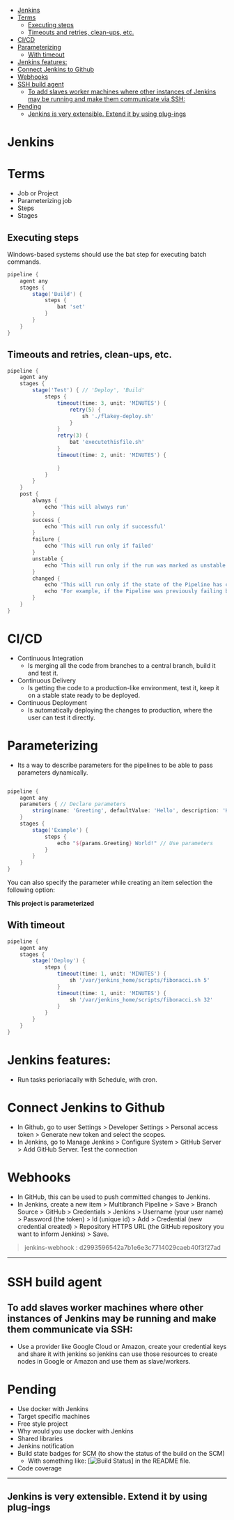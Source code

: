 - [Jenkins](#jenkins)
- [Terms](#terms)
  - [Executing steps](#executing-steps)
  - [Timeouts and retries, clean-ups, etc.](#timeouts-and-retries-clean-ups-etc)
- [CI/CD](#cicd)
- [Parameterizing](#parameterizing)
  - [With timeout](#with-timeout)
- [Jenkins features:](#jenkins-features)
- [Connect Jenkins to Github](#connect-jenkins-to-github)
- [Webhooks](#webhooks)
- [SSH build agent](#ssh-build-agent)
  - [To add slaves worker machines where other instances of Jenkins may be running and make them communicate via SSH:](#to-add-slaves-worker-machines-where-other-instances-of-jenkins-may-be-running-and-make-them-communicate-via-ssh)
- [Pending](#pending)
  - [Jenkins is very extensible. Extend it by using plug-ings](#jenkins-is-very-extensible-extend-it-by-using-plug-ings)

# Jenkins

# Terms

* Job or Project
* Parameterizing job
* Steps
* Stages

## Executing steps

Windows-based systems should use the bat step for executing batch commands.

```groovy
pipeline {
    agent any
    stages {
        stage('Build') {
            steps {
                bat 'set'
            }
        }
    }
}
```

## Timeouts and retries, clean-ups, etc.

```groovy
pipeline {
    agent any
    stages {
        stage('Test') { // 'Deploy', 'Build'
            steps {
                timeout(time: 3, unit: 'MINUTES') {
                    retry(5) {
                        sh './flakey-deploy.sh'
                    }
                }
                retry(3) {
                    bat 'executethisfile.sh'
                }
                timeout(time: 2, unit: 'MINUTES') {
                    
                }
            }
        }
    }
    post {
        always {
            echo 'This will always run'
        }
        success {
            echo 'This will run only if successful'
        }
        failure {
            echo 'This will run only if failed'
        }
        unstable {
            echo 'This will run only if the run was marked as unstable'
        }
        changed {
            echo 'This will run only if the state of the Pipeline has changed'
            echo 'For example, if the Pipeline was previously failing but is now successful'
        }
    }
}
```

# CI/CD

* Continuous Integration
  * Is merging all the code from branches to a central branch, build it and test it.
* Continuous Delivery
  * Is getting the code to a production-like environment, test it, keep it on a stable state ready to be deployed.
* Continuous Deployment
  * Is automatically deploying the changes to production, where the user can test it directly.


# Parameterizing

* Its a way to describe parameters for the pipelines to be able to pass parameters dynamically.


```groovy

pipeline {
    agent any
    parameters { // Declare parameters
        string(name: 'Greeting', defaultValue: 'Hello', description: 'How should I greet the world?')
    }
    stages {
        stage('Example') {
            steps {
                echo "${params.Greeting} World!" // Use parameters
            }
        }
    }
}

```

You can also specify the parameter while creating an item selection the following option:

**This project is parameterized**

## With timeout

```groovy
pipeline {
    agent any
    stages {
        stage('Deploy') {
            steps {
                timeout(time: 1, unit: 'MINUTES') {
                    sh '/var/jenkins_home/scripts/fibonacci.sh 5'
                }
                timeout(time: 1, unit: 'MINUTES') {
                    sh '/var/jenkins_home/scripts/fibonacci.sh 32'
                }
            }
        }
    }
}

```
# Jenkins features:

* Run tasks perioriacally with Schedule, with cron.

# Connect Jenkins to Github

* In Github, go to user Settings > Developer Settings > Personal access token > Generate new token and select the scopes.
* In Jenkins, go to Manage Jenkins > Configure System > GitHub Server > Add GitHub Server. Test the connection


# Webhooks

* In GitHub, this can be used to push committed changes to Jenkins.
* In Jenkins, create a new item > Multibranch Pipeline > Save > Branch Source > GitHub > Credentials > Jenkins > Username (your user name) > Password (the token) > Id (unique id) > Add > Credential (new credential created) > Repository HTTPS URL (the GitHub repository you want to inform Jenkins) > Save.


> jenkins-webhook : d2993596542a7b1e6e3c7714029caeb40f3f27ad


---

# SSH build agent

## To add slaves worker machines where other instances of Jenkins may be running and make them communicate via SSH:

* Use a provider like Google Cloud or Amazon, create your credential keys and share it with jenkins so jenkins can use those resources to create nodes in Google or Amazon and use them as slave/workers.

# Pending

* Use docker with Jenkins
* Target specific machines
* Free style project
* Why would you use docker with Jenkins
* Shared libraries
* Jenkins notification
* Build state badges for SCM (to show the status of the build on the SCM)
    * With something like: [![Build Status](http://jenkins.kumulus.co:8080/buildStatus/icon?job=libraries)] in the README file.
* Code coverage

---

## Jenkins is very extensible. Extend it by using plug-ings



